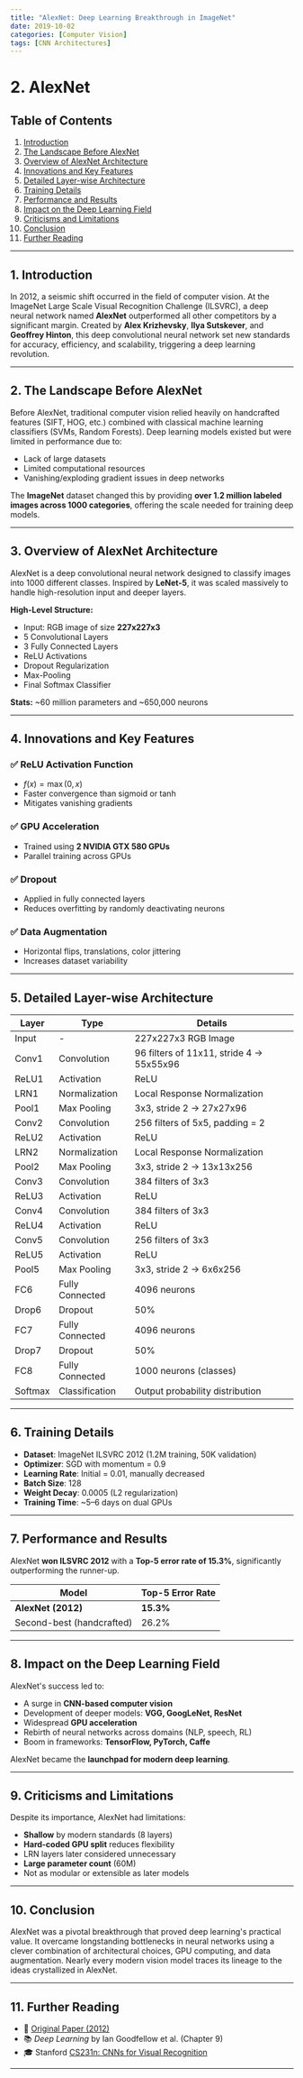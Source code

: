 ```yaml
---
title: "AlexNet: Deep Learning Breakthrough in ImageNet"
date: 2019-10-02
categories: [Computer Vision]
tags: [CNN Architectures]
---
```


# 2. AlexNet

## Table of Contents

1. [Introduction](#1-introduction)
2. [The Landscape Before AlexNet](#2-the-landscape-before-alexnet)
3. [Overview of AlexNet Architecture](#3-overview-of-alexnet-architecture)
4. [Innovations and Key Features](#4-innovations-and-key-features)
5. [Detailed Layer-wise Architecture](#5-detailed-layer-wise-architecture)
6. [Training Details](#6-training-details)
7. [Performance and Results](#7-performance-and-results)
8. [Impact on the Deep Learning Field](#8-impact-on-the-deep-learning-field)
9. [Criticisms and Limitations](#9-criticisms-and-limitations)
10. [Conclusion](#10-conclusion)
11. [Further Reading](#11-further-reading)

---

## 1. Introduction

In 2012, a seismic shift occurred in the field of computer vision. At the ImageNet Large Scale Visual Recognition Challenge (ILSVRC), a deep neural network named **AlexNet** outperformed all other competitors by a significant margin. Created by **Alex Krizhevsky**, **Ilya Sutskever**, and **Geoffrey Hinton**, this deep convolutional neural network set new standards for accuracy, efficiency, and scalability, triggering a deep learning revolution.

---

## 2. The Landscape Before AlexNet

Before AlexNet, traditional computer vision relied heavily on handcrafted features (SIFT, HOG, etc.) combined with classical machine learning classifiers (SVMs, Random Forests). Deep learning models existed but were limited in performance due to:

* Lack of large datasets
* Limited computational resources
* Vanishing/exploding gradient issues in deep networks

The **ImageNet** dataset changed this by providing **over 1.2 million labeled images across 1000 categories**, offering the scale needed for training deep models.

---

## 3. Overview of AlexNet Architecture

AlexNet is a deep convolutional neural network designed to classify images into 1000 different classes. Inspired by **LeNet-5**, it was scaled massively to handle high-resolution input and deeper layers.

**High-Level Structure:**

* Input: RGB image of size **227x227x3**
* 5 Convolutional Layers
* 3 Fully Connected Layers
* ReLU Activations
* Dropout Regularization
* Max-Pooling
* Final Softmax Classifier

**Stats:** ~60 million parameters and ~650,000 neurons

---

## 4. Innovations and Key Features

### ✅ ReLU Activation Function

* $f(x) = \max(0, x)$
* Faster convergence than sigmoid or tanh
* Mitigates vanishing gradients

### ✅ GPU Acceleration

* Trained using **2 NVIDIA GTX 580 GPUs**
* Parallel training across GPUs

### ✅ Dropout

* Applied in fully connected layers
* Reduces overfitting by randomly deactivating neurons

### ✅ Data Augmentation

* Horizontal flips, translations, color jittering
* Increases dataset variability

---

## 5. Detailed Layer-wise Architecture

| Layer   | Type            | Details                                  |
| ------- | --------------- | ---------------------------------------- |
| Input   | -               | 227x227x3 RGB Image                      |
| Conv1   | Convolution     | 96 filters of 11x11, stride 4 → 55x55x96 |
| ReLU1   | Activation      | ReLU                                     |
| LRN1    | Normalization   | Local Response Normalization             |
| Pool1   | Max Pooling     | 3x3, stride 2 → 27x27x96                 |
| Conv2   | Convolution     | 256 filters of 5x5, padding = 2          |
| ReLU2   | Activation      | ReLU                                     |
| LRN2    | Normalization   | Local Response Normalization             |
| Pool2   | Max Pooling     | 3x3, stride 2 → 13x13x256                |
| Conv3   | Convolution     | 384 filters of 3x3                       |
| ReLU3   | Activation      | ReLU                                     |
| Conv4   | Convolution     | 384 filters of 3x3                       |
| ReLU4   | Activation      | ReLU                                     |
| Conv5   | Convolution     | 256 filters of 3x3                       |
| ReLU5   | Activation      | ReLU                                     |
| Pool5   | Max Pooling     | 3x3, stride 2 → 6x6x256                  |
| FC6     | Fully Connected | 4096 neurons                             |
| Drop6   | Dropout         | 50%                                      |
| FC7     | Fully Connected | 4096 neurons                             |
| Drop7   | Dropout         | 50%                                      |
| FC8     | Fully Connected | 1000 neurons (classes)                   |
| Softmax | Classification  | Output probability distribution          |

---

## 6. Training Details

* **Dataset**: ImageNet ILSVRC 2012 (1.2M training, 50K validation)
* **Optimizer**: SGD with momentum = 0.9
* **Learning Rate**: Initial = 0.01, manually decreased
* **Batch Size**: 128
* **Weight Decay**: 0.0005 (L2 regularization)
* **Training Time**: ~5–6 days on dual GPUs

---

## 7. Performance and Results

AlexNet **won ILSVRC 2012** with a **Top-5 error rate of 15.3%**, significantly outperforming the runner-up.

| Model                     | Top-5 Error Rate |
| ------------------------- | ---------------- |
| **AlexNet (2012)**        | **15.3%**        |
| Second-best (handcrafted) | 26.2%            |

---

## 8. Impact on the Deep Learning Field

AlexNet's success led to:

* A surge in **CNN-based computer vision**
* Development of deeper models: **VGG, GoogLeNet, ResNet**
* Widespread **GPU acceleration**
* Rebirth of neural networks across domains (NLP, speech, RL)
* Boom in frameworks: **TensorFlow, PyTorch, Caffe**

AlexNet became the **launchpad for modern deep learning**.

---

## 9. Criticisms and Limitations

Despite its importance, AlexNet had limitations:

* **Shallow** by modern standards (8 layers)
* **Hard-coded GPU split** reduces flexibility
* LRN layers later considered unnecessary
* **Large parameter count** (60M)
* Not as modular or extensible as later models

---

## 10. Conclusion

AlexNet was a pivotal breakthrough that proved deep learning's practical value. It overcame longstanding bottlenecks in neural networks using a clever combination of architectural choices, GPU computing, and data augmentation. Nearly every modern vision model traces its lineage to the ideas crystallized in AlexNet.

---

## 11. Further Reading

* 📄 [Original Paper (2012)](http://www.cs.toronto.edu/~fritz/absps/imagenet.pdf)
* 📚 *Deep Learning* by Ian Goodfellow et al. (Chapter 9)
* 🎓 Stanford [CS231n: CNNs for Visual Recognition](http://cs231n.stanford.edu/)

---